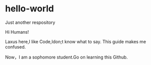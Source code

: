 # hello-world
Just another respository

Hi Humans!

Laxus here,I like Code,Idon;t know what to say.
This guide makes me confused.

Now，I am a sophomore student.Go on learning this Github.
